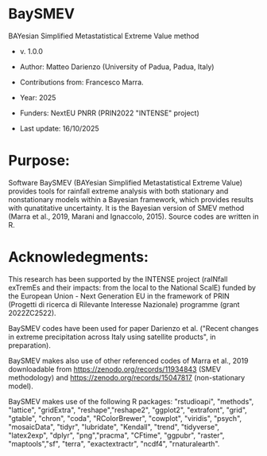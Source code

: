 # BaySMEV
BAYesian Simplified Metastatistical Extreme Value method

- v. 1.0.0

- Author: Matteo Darienzo (University of Padua, Padua, Italy)

- Contributions from: Francesco Marra.

- Year: 2025

- Funders: NextEU PNRR (PRIN2022 "INTENSE" project)

- Last update: 16/10/2025


# Purpose:

Software BaySMEV (BAYesian Simplified Metastatistical Extreme Value) provides tools for rainfall extreme analysis with both stationary and nonstationary models within a Bayesian framework, which provides results with qunatitative uncertainty.
It is the Bayesian version of SMEV method (Marra et al., 2019, Marani and Ignaccolo, 2015).
Source codes are written in R.


# Acknowledegments:

This research has been supported by the INTENSE project (raINfall exTremEs and their impacts: from the local to the National ScalE) funded by the European Union - Next Generation EU in the framework of PRIN (Progetti di ricerca di Rilevante Interesse Nazionale) programme (grant 2022ZC2522).

BaySMEV codes have been used for paper Darienzo et al. ("Recent changes in extreme precipitation across Italy using satellite products", in preparation).

BaySMEV makes also use of other referenced codes of Marra et al., 2019 downloadable from https://zenodo.org/records/11934843 (SMEV methodology) and https://zenodo.org/records/15047817 (non-stationary model).

BaySMEV makes use of the following R packages: "rstudioapi",
         "methods", "lattice", "gridExtra", "reshape","reshape2", "ggplot2", "extrafont",
         "grid", "gtable", "chron", "coda", "RColorBrewer", "cowplot", "viridis",
         "psych",  "mosaicData", "tidyr", "lubridate", "Kendall", "trend", "tidyverse", 
         "latex2exp", "dplyr", "png","pracma",  "CFtime", "ggpubr",
         "raster", "maptools","sf", "terra", "exactextractr", "ncdf4",  "rnaturalearth".
